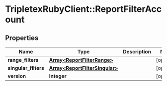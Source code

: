# TripletexRubyClient::ReportFilterAccount

## Properties
Name | Type | Description | Notes
------------ | ------------- | ------------- | -------------
**range_filters** | [**Array&lt;ReportFilterRange&gt;**](ReportFilterRange.md) |  | [optional] 
**singular_filters** | [**Array&lt;ReportFilterSingular&gt;**](ReportFilterSingular.md) |  | [optional] 
**version** | **Integer** |  | [optional] 


